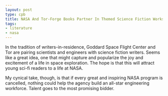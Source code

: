 ```yaml
---
layout: post
type: cpb
title: NASA And Tor-Forge Books Partner In Themed Science Fiction Works
tags:
- literature
- nasa
---
```

In the tradition of writers-in-residence, Goddard Space Flight Center and Tor are pairing scientists and engineers with science fiction writers. Seems like a great idea, one that might capture and popularize the joy and excitement of a life in space exploration. The hope is that this will attract young sci-fi readers to a life at NASA.

My cynical take, though, is that if every great and inspiring NASA program is cancelled, nothing could help the agency build an all-star engineering workforce. Talent goes to the most promising bidder.
